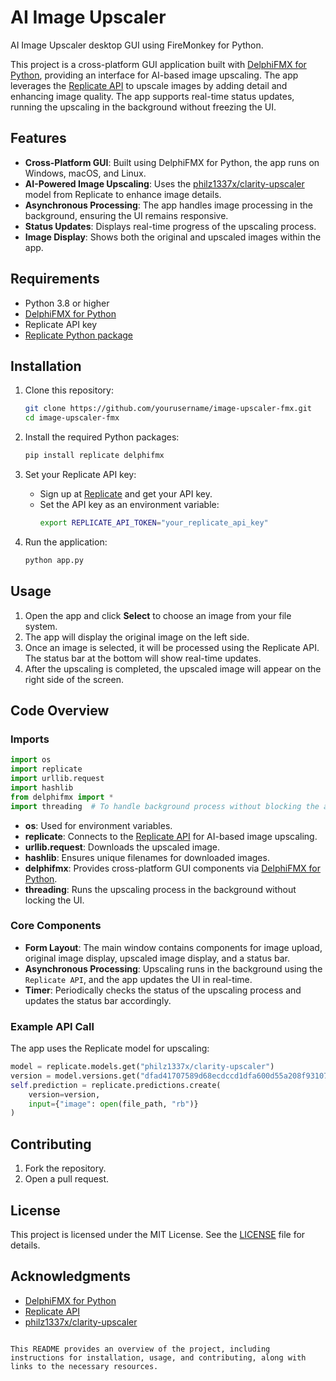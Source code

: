 # AI Image Upscaler
 AI Image Upscaler desktop GUI using FireMonkey for Python.


This project is a cross-platform GUI application built with [DelphiFMX for Python](https://github.com/Embarcadero/DelphiFMX4Python), providing an interface for AI-based image upscaling. The app leverages the [Replicate API](https://replicate.com/) to upscale images by adding detail and enhancing image quality. The app supports real-time status updates, running the upscaling in the background without freezing the UI.

## Features

- **Cross-Platform GUI**: Built using DelphiFMX for Python, the app runs on Windows, macOS, and Linux.
- **AI-Powered Image Upscaling**: Uses the [philz1337x/clarity-upscaler](https://replicate.com/philz1337x/clarity-upscaler) model from Replicate to enhance image details.
- **Asynchronous Processing**: The app handles image processing in the background, ensuring the UI remains responsive.
- **Status Updates**: Displays real-time progress of the upscaling process.
- **Image Display**: Shows both the original and upscaled images within the app.

## Requirements

- Python 3.8 or higher
- [DelphiFMX for Python](https://pypi.org/project/delphifmx/)
- Replicate API key
- [Replicate Python package](https://pypi.org/project/replicate/)

## Installation

1. Clone this repository:
   ```bash
   git clone https://github.com/yourusername/image-upscaler-fmx.git
   cd image-upscaler-fmx
   ```

2. Install the required Python packages:
   ```bash
   pip install replicate delphifmx
   ```

3. Set your Replicate API key:
   - Sign up at [Replicate](https://replicate.com/) and get your API key.
   - Set the API key as an environment variable:
     ```bash
     export REPLICATE_API_TOKEN="your_replicate_api_key"
     ```

4. Run the application:
   ```bash
   python app.py
   ```

## Usage

1. Open the app and click **Select** to choose an image from your file system.
2. The app will display the original image on the left side.
3. Once an image is selected, it will be processed using the Replicate API. The status bar at the bottom will show real-time updates.
4. After the upscaling is completed, the upscaled image will appear on the right side of the screen.

## Code Overview

### Imports

```python
import os
import replicate
import urllib.request
import hashlib
from delphifmx import *
import threading  # To handle background process without blocking the app
```

- **os**: Used for environment variables.
- **replicate**: Connects to the [Replicate API](https://replicate.com/) for AI-based image upscaling.
- **urllib.request**: Downloads the upscaled image.
- **hashlib**: Ensures unique filenames for downloaded images.
- **delphifmx**: Provides cross-platform GUI components via [DelphiFMX for Python](https://github.com/Embarcadero/DelphiFMX4Python).
- **threading**: Runs the upscaling process in the background without locking the UI.

### Core Components

- **Form Layout**: The main window contains components for image upload, original image display, upscaled image display, and a status bar.
- **Asynchronous Processing**: Upscaling runs in the background using the `Replicate API`, and the app updates the UI in real-time.
- **Timer**: Periodically checks the status of the upscaling process and updates the status bar accordingly.

### Example API Call

The app uses the Replicate model for upscaling:

```python
model = replicate.models.get("philz1337x/clarity-upscaler")
version = model.versions.get("dfad41707589d68ecdccd1dfa600d55a208f9310748e44bfe35b4a6291453d5e")
self.prediction = replicate.predictions.create(
    version=version,
    input={"image": open(file_path, "rb")}
)
```

## Contributing

1. Fork the repository.
2. Open a pull request.

## License

This project is licensed under the MIT License. See the [LICENSE](LICENSE) file for details.

## Acknowledgments

- [DelphiFMX for Python](https://github.com/Embarcadero/DelphiFMX4Python)
- [Replicate API](https://replicate.com/)
- [philz1337x/clarity-upscaler](https://replicate.com/philz1337x/clarity-upscaler)

```

This README provides an overview of the project, including instructions for installation, usage, and contributing, along with links to the necessary resources.
